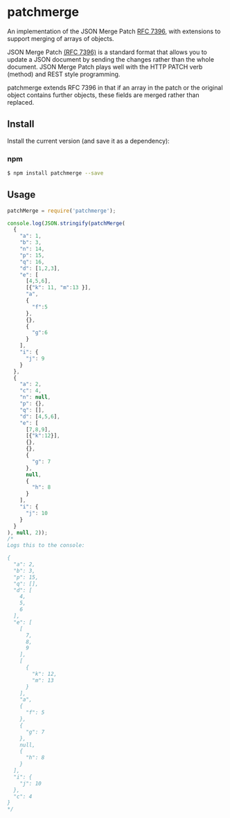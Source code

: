 patchmerge
==========

An implementation of the JSON Merge Patch [RFC 7396](http://tools.ietf.org/html/rfc7396), with extensions to support merging of arrays of objects.

JSON Merge Patch [(RFC 7396)](http://tools.ietf.org/html/rfc7396) is a standard format that
allows you to update a JSON document by sending the changes rather than the whole document.
JSON Merge Patch plays well with the HTTP PATCH verb (method) and REST style programming.

patchmerge extends RFC 7396 in that if an array in the patch or the original object contains further objects, these fields are merged rather than replaced.


## Install

Install the current version (and save it as a dependency):

### npm

```sh
$ npm install patchmerge --save
```

## Usage

```js
patchMerge = require('patchmerge');

console.log(JSON.stringify(patchMerge(
  {
    "a": 1,
    "b": 3,
    "n": 14,
    "p": 15,
    "q": 16,
    "d": [1,2,3],
    "e": [
      [4,5,6],
      [{"k": 11, "m":13 }],
      "a",
      {
        "f":5
      },
      {},
      {
        "g":6
      }
    ],
    "i": {
      "j": 9
    }
  },
  {
    "a": 2,
    "c": 4,
    "n": null,
    "p": {},
    "q": [],
    "d": [4,5,6],
    "e": [
      [7,8,9],
      [{"k":12}],
      {},
      {},
      {
        "g": 7
      },
      null,
      {
        "h": 8
      }
    ],
    "i": {
      "j": 10
    }
  }
), null, 2));
/*
Logs this to the console:

{
  "a": 2,
  "b": 3,
  "p": 15,
  "q": [],
  "d": [
    4,
    5,
    6
  ],
  "e": [
    [
      7,
      8,
      9
    ],
    [
      {
        "k": 12,
        "m": 13
      }
    ],
    "a",
    {
      "f": 5
    },
    {
      "g": 7
    },
    null,
    {
      "h": 8
    }
  ],
  "i": {
    "j": 10
  },
  "c": 4
}
*/
```
